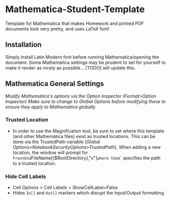 Mathematica-Student-Template
============================

Template for Mathematica that makes Homework and printed PDF documents look very pretty, and uses LaTeX font!

Installation
------------

Simply install Latin Modern font before running Mathematica/opening the document. Some Mathematica settings may be prudent to set for yourself to make it render as nicely as possible... [TODO] will update this.


Mathematica General Settings
----------------------------
_Modify Mathematica's options via the Option Inspector (Format>Option Inspector)_
_Make sure to change to Global Options before modifying these to ensure they apply to Mathematica globally_


### Trusted Location
  - In order to use the Magnification tool, be sure to set where this template (and other Mathematica files) exist as trusted locations. This can be done via the TrustedPath variable (_Global Options>NotebookSecurityOptions>TrustedPath_). When adding a new location, the window will prompt for `FrontEnd`FileName[{$RootDirectory},"x"]` where the `x` specifies the path to a trusted location.
  
### Hide Cell Labels
  - Cell Options > Cell Labels > ShowCellLabel=False
  - Hides `In[]` and `Out[]` markers which disrupt the Input/Output formatting

